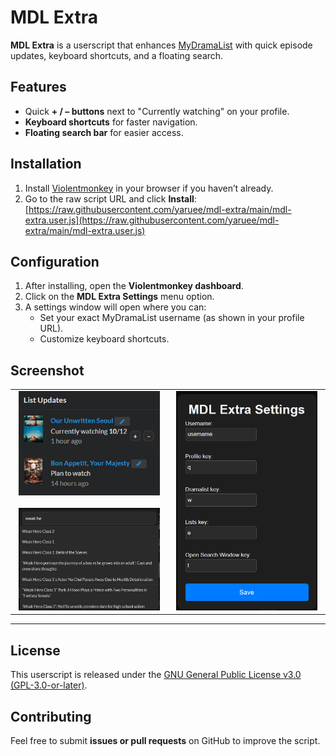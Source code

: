 # MDL Extra

**MDL Extra** is a userscript that enhances [MyDramaList](https://mydramalist.com) with quick episode updates, keyboard shortcuts, and a floating search.

## Features

- Quick **+ / – buttons** next to "Currently watching" on your profile.
- **Keyboard shortcuts** for faster navigation.
- **Floating search bar** for easier access.

## Installation

1. Install [Violentmonkey](https://violentmonkey.github.io/) in your browser if you haven’t already.
2. Go to the raw script URL and click **Install**:  
   [https://raw.githubusercontent.com/yaruee/mdl-extra/main/mdl-extra.user.js](https://raw.githubusercontent.com/yaruee/mdl-extra/main/mdl-extra.user.js)

## Configuration

1. After installing, open the **Violentmonkey dashboard**.
2. Click on the **MDL Extra Settings** menu option.
3. A settings window will open where you can:
   - Set your exact MyDramaList username (as shown in your profile URL).
   - Customize keyboard shortcuts.

## Screenshot
<table>
  <tr>
    <!-- Left column (Buttons + Search stacked) -->
    <td align="center" width="50%">
      <img src="https://github.com/yaruee/mdl-extra/blob/main/images/buttons.png?raw=true" width="95%" /><br><br>
      <img src="https://github.com/yaruee/mdl-extra/blob/main/images/floating%20search.png?raw=true" width="95%" />
    </td>
    <!-- Right column (Settings spans both rows) -->
    <td align="center" width="50%">
      <img src="https://github.com/yaruee/mdl-extra/blob/main/images/settings.png?raw=true" width="95%" />
    </td>
  </tr>
</table>

---

## License

This userscript is released under the [GNU General Public License v3.0 (GPL-3.0-or-later)](https://github.com/yaruer/mdl-improved/blob/main/LICENSE).

## Contributing

Feel free to submit **issues or pull requests** on GitHub to improve the script.
